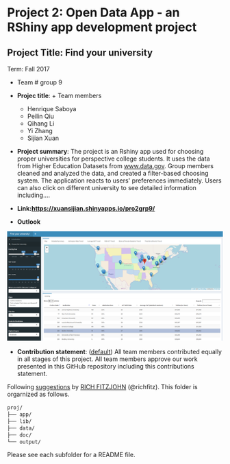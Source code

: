 ﻿# Project 2: Open Data App - an RShiny app development project

## Project Title: Find your university
Term: Fall 2017

+ Team # group 9
+ **Projec title**: + Team members
	+ Henrique Saboya
	+ Peilin Qiu
	+ Qihang Li
	+ Yi Zhang
	+ Sijian Xuan

+ **Project summary**: The project is an Rshiny app used for choosing proper universities for perspective college students. It uses the data from Higher Education Datasets from www.data.gov. Group members cleaned and analyzed the data, and created a filter-based choosing system. The application reacts to users' preferences immediately. Users can also click on different university to see detailed information including.... 

+ **Link:https://xuansijian.shinyapps.io/pro2grp9/**

+ **Outlook**

![screenshot](lib/Intro.png)

+ **Contribution statement**: ([default](doc/a_note_on_contributions.md)) All team members contributed equally in all stages of this project. All team members approve our work presented in this GitHub repository including this contributions statement. 

Following [suggestions](http://nicercode.github.io/blog/2013-04-05-projects/) by [RICH FITZJOHN](http://nicercode.github.io/about/#Team) (@richfitz). This folder is orgarnized as follows.

```
proj/
├── app/
├── lib/
├── data/
├── doc/
└── output/
```

Please see each subfolder for a README file.

